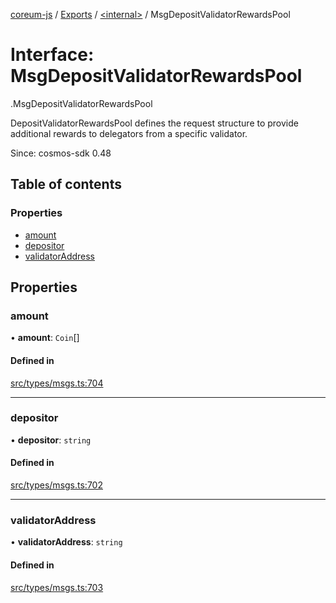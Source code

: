 [coreum-js](../README.md) / [Exports](../modules.md) / [<internal\>](../modules/internal_.md) / MsgDepositValidatorRewardsPool

# Interface: MsgDepositValidatorRewardsPool

[<internal>](../modules/internal_.md).MsgDepositValidatorRewardsPool

DepositValidatorRewardsPool defines the request structure to provide
additional rewards to delegators from a specific validator.

Since: cosmos-sdk 0.48

## Table of contents

### Properties

- [amount](internal_.MsgDepositValidatorRewardsPool.md#amount)
- [depositor](internal_.MsgDepositValidatorRewardsPool.md#depositor)
- [validatorAddress](internal_.MsgDepositValidatorRewardsPool.md#validatoraddress)

## Properties

### amount

• **amount**: `Coin`[]

#### Defined in

[src/types/msgs.ts:704](https://github.com/PulsaraIO/coreum-js/blob/64a1208/src/types/msgs.ts#L704)

___

### depositor

• **depositor**: `string`

#### Defined in

[src/types/msgs.ts:702](https://github.com/PulsaraIO/coreum-js/blob/64a1208/src/types/msgs.ts#L702)

___

### validatorAddress

• **validatorAddress**: `string`

#### Defined in

[src/types/msgs.ts:703](https://github.com/PulsaraIO/coreum-js/blob/64a1208/src/types/msgs.ts#L703)

